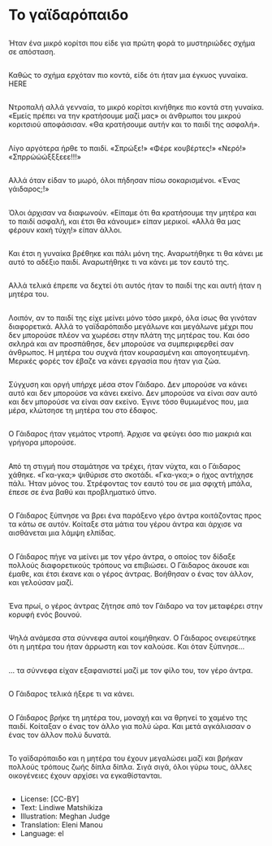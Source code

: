 # Το γαϊδαρόπαιδο

##
Ήταν ένα μικρό κορίτσι που είδε για πρώτη φορά το μυστηριώδες σχήμα σε απόσταση.

##
Καθώς το σχήμα ερχόταν πιο κοντά, είδε ότι ήταν μια έγκυος γυναίκα.
HERE
##
Ντροπαλή αλλά γενναία, το μικρό κορίτσι κινήθηκε πιο κοντά στη γυναίκα. «Εμείς πρέπει να την κρατήσουμε μαζί μας» οι άνθρωποι του μικρού κοριτσιού αποφάσισαν. «Θα κρατήσουμε αυτήν και το παιδί της ασφαλή».

##
Λίγο αργότερα ήρθε το παιδί. «Σπρώξε!» «Φέρε κουβέρτες!» «Νερό!» «Σπρρώώώξξξεεε!!!»

##
Αλλά όταν είδαν το μωρό, όλοι πήδησαν πίσω σοκαρισμένοι. «Ένας γάιδαρος;!»

##
Όλοι άρχισαν να διαφωνούν. «Είπαμε ότι θα κρατήσουμε την μητέρα και το παιδί ασφαλή, και έτσι θα κάνουμε» είπαν μερικοί. «Αλλά θα μας φέρουν κακή τύχη!» είπαν άλλοι.

##
Και έτσι η γυναίκα βρέθηκε και πάλι μόνη της. Αναρωτήθηκε τι θα κάνει με αυτό το αδέξιο παιδί. Αναρωτήθηκε τι να κάνει με τον εαυτό της.

##
Αλλά τελικά έπρεπε να δεχτεί ότι αυτός ήταν το παιδί της και αυτή ήταν η μητέρα του.

##
Λοιπόν, αν το παιδί της είχε μείνει μόνο τόσο μικρό, όλα ίσως θα γινόταν διαφορετικά. Αλλά το γαϊδαρόπαιδο μεγάλωνε και μεγάλωνε μέχρι που δεν μπορούσε πλέον να χωρέσει στην πλάτη της μητέρας του. Και όσο σκληρά και αν προσπάθησε, δεν μπορούσε να συμπεριφερθεί σαν άνθρωπος. Η μητέρα του συχνά ήταν κουρασμένη και απογοητευμένη. Μερικές φορές τον έβαζε να κάνει εργασία που ήταν για ζώα.

##
Σύγχυση και οργή υπήρχε μέσα στον Γάιδαρο. Δεν μπορούσε να κάνει αυτό και δεν μπορούσε να κάνει εκείνο. Δεν μπορούσε να είναι σαν αυτό και δεν μπορούσε να είναι σαν εκείνο. Έγινε τόσο θυμωμένος που, μια μέρα, κλώτσησε τη μητέρα του στο έδαφος.

##
Ο Γάιδαρος ήταν γεμάτος ντροπή. Άρχισε να φεύγει όσο πιο μακριά και γρήγορα μπορούσε.

##
Από τη στιγμή που σταμάτησε να τρέχει, ήταν νύχτα, και ο Γάιδαρος χάθηκε. «Γκα-γκα;» ψιθύρισε στο σκοτάδι. «Γκα-γκα;» ο ήχος αντήχησε πάλι. Ήταν μόνος του. Στρέφοντας τον εαυτό του σε μια σφιχτή μπάλα, έπεσε σε ένα βαθύ και προβληματικό ύπνο.

##
Ο Γάιδαρος ξύπνησε να βρει ένα παράξενο γέρο άντρα κοιτάζοντας προς τα κάτω σε αυτόν. Κοίταξε στα μάτια του γέρου άντρα και άρχισε να αισθάνεται μια λάμψη ελπίδας.

##
Ο Γάιδαρος πήγε να μείνει με τον γέρο άντρα, ο οποίος τον δίδαξε πολλούς διαφορετικούς τρόπους να επιβιώσει. Ο Γάιδαρος άκουσε και έμαθε, και έτσι έκανε και ο γέρος άντρας. Βοήθησαν ο ένας τον άλλον, και γελούσαν μαζί.

##
Ένα πρωί, ο γέρος άντρας ζήτησε από τον Γάιδαρο να τον μεταφέρει στην κορυφή ενός βουνού.

##
Ψηλά ανάμεσα στα σύννεφα αυτοί κοιμήθηκαν. Ο Γάιδαρος ονειρεύτηκε ότι η μητέρα του ήταν άρρωστη και τον καλούσε. Και όταν ξύπνησε...

##
... τα σύννεφα είχαν εξαφανιστεί μαζί με τον φίλο του, τον γέρο άντρα.

##
Ο Γάιδαρος τελικά ήξερε τι να κάνει.

##
Ο Γάιδαρος βρήκε τη μητέρα του, μοναχή και να θρηνεί το χαμένο της παιδί. Κοίταξαν ο ένας τον άλλο για πολύ ώρα. Και μετά αγκάλιασαν ο ένας τον άλλον πολύ δυνατά.

##
Το γαϊδαρόπαιδο και η μητέρα του έχουν μεγαλώσει μαζί και βρήκαν πολλούς τρόπους ζωής δίπλα δίπλα. Σιγά σιγά, όλοι γύρω τους, άλλες οικογένειες έχουν αρχίσει να εγκαθίστανται.

##
* License: [CC-BY]
* Text: Lindiwe Matshikiza
* Illustration: Meghan Judge
* Translation: Eleni Manou
* Language: el
